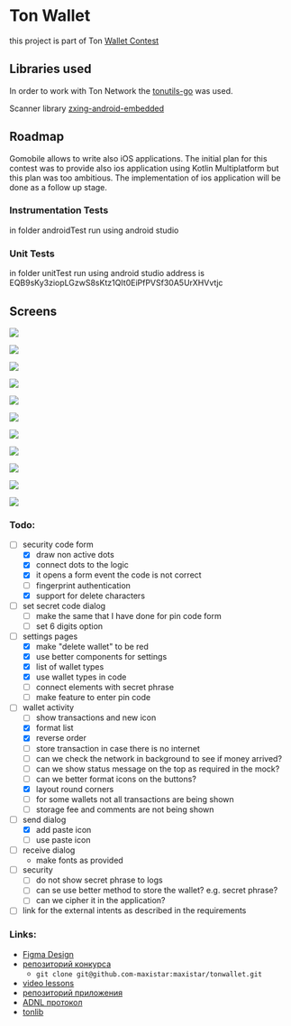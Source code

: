 # Ton Wallet

this project is part of Ton [Wallet Contest](https://github.com/ton-community/wallet-contest)

## Libraries used

In order to work with Ton Network the [tonutils-go](https://github.com/xssnick/tonutils-go) was used.

Scanner library [zxing-android-embedded](https://github.com/journeyapps/zxing-android-embedded)

## Roadmap

Gomobile allows to write also iOS applications.
The initial plan for this contest was to provide also ios application using Kotlin Multiplatform but
this plan was too ambitious. The implementation of ios application will be done as a follow up stage.


### Instrumentation Tests

in folder androidTest run using android studio

### Unit Tests

in folder unitTest run using android studio
address is EQB9sKy3ziopLGzwS8sKtz1QIt0EiPfPVSf30A5UrXHVvtjc

## Screens

![](screenshots/Screenshot-2023-05-22-at-07.46.01.png)

![](screenshots/Screenshot-2023-05-22-at-07.46.12.png)

![](screenshots/Screenshot-2023-05-22-at-07.46.34.png)

![](screenshots/Screenshot-2023-05-22-at-07.47.16.png)

![](screenshots/Screenshot-2023-05-22-at-07.47.46.png)

![](screenshots/Screenshot-2023-05-22-at-07.48.12.png)

![](screenshots/Screenshot-2023-05-22-at-07.48.23.png)

![](screenshots/Screenshot-2023-05-22-at-07.48.39.png)

![](screenshots/Screenshot-2023-05-22-at-07.48.54.png)

![](screenshots/Screenshot-2023-05-22-at-07.49.09.png)

![](screenshots/Screenshot-2023-05-22-at-07.49.37.png)

### Todo:

- [ ] security code form
  - [x] draw non active dots
  - [x] connect dots to the logic
  - [x] it opens a form event the code is not correct
  - [ ] fingerprint authentication 
  - [x] support for delete characters
- [ ] set secret code dialog
  - [ ] make the same that I have done for pin code form
  - [ ] set 6 digits option
- [ ] settings pages
  - [x] make "delete wallet" to be red
  - [x] use better components for settings
  - [x] list of wallet types
  - [x] use wallet types in code
  - [ ] connect elements with secret phrase
  - [ ] make feature to enter pin code
- [ ] wallet activity
  - [ ] show transactions and new icon
  - [x] format list
  - [x] reverse order
  - [ ] store transaction in case there is no internet
  - [ ] can we check the network in background to see if money arrived?
  - [ ] can we show status message on the top as required in the mock?
  - [ ] can we better format icons on the buttons?
  - [x] layout round corners
  - [ ] for some wallets not all transactions are being shown
  - [ ] storage fee and comments are not being shown
- [ ] send dialog
  - [x] add paste icon
  - [ ] use paste icon
- [ ] receive dialog
  - make fonts as provided 
- [ ] security
  - [ ] do not show secret phrase to logs
  - [ ] can se use better method to store the wallet? e.g. secret phrase?
  - [ ] can we cipher it in the application?
- [ ] link for the external intents as described in the requirements

### Links:

- [Figma Design](https://www.figma.com/file/KYK17IdM2ldAAZL540G2hV/TON-Wallet-%C2%B7-Android?type=design&node-id=0-1&t=vzLRrmDAN2Ki4yqm-0)
- [репозиторий конкурса](https://github.com/ton-community/wallet-contest)
    - `git clone git@github.com-maxistar:maxistar/tonwallet.git`
- [video lessons](https://www.youtube.com/watch?v=GcqFhoUuNNI)
- [репозиторий приложения](https://github.com/maxistar/tonwallet)
- [ADNL протокол](https://docs.ton.org/develop/dapps/apis/adnl)
- [tonlib](https://github.com/ton-blockchain/ton/tree/master/example/android)

